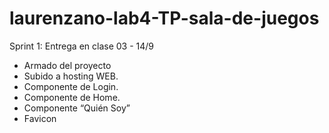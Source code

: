 # laurenzano-lab4-TP-sala-de-juegos

Sprint 1: Entrega en clase 03 - 14/9

- Armado del proyecto
- Subido a hosting WEB.
- Componente de Login.
- Componente de Home.
- Componente “Quién Soy”
- Favicon



